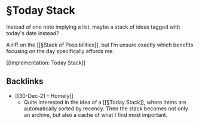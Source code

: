 # §Today Stack
Instead of one note implying a list, maybe a stack of ideas tagged with today's date instead?

A riff on the [[§Stack of Possibilities]], but I’m unsure exactly which benefits focusing on the day specifically affords me.

[[Implementation: Today Stack]]

## Backlinks
* [[30-Dec-21 - Homely]]
	* Quite interested in the idea of a [[§Today Stack]], where items are automatically sorted by recency. Then the stack becomes not only an archive, but also a cache of what I find most important.

<!-- {BearID:E1C06EA9-0A7D-46C7-8E6F-0C70567F597B-42995-00001F48D48E8184} -->
